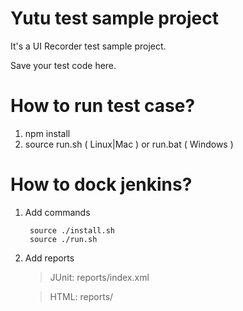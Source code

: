 Yutu test sample project
================

It's a UI Recorder test sample project.

Save your test code here.

How to run test case?
================

1. npm install
2. source run.sh ( Linux|Mac ) or run.bat ( Windows )

How to dock jenkins?
================

1. Add commands

        source ./install.sh
        source ./run.sh

2. Add reports

    > JUnit: reports/index.xml

    > HTML: reports/
